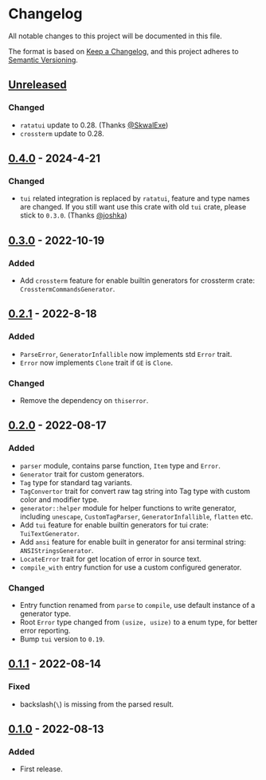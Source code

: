 # Changelog

All notable changes to this project will be documented in this file.

The format is based on [Keep a Changelog](https://keepachangelog.com/en/1.0.0/),
and this project adheres to [Semantic Versioning](https://semver.org/spec/v2.0.0.html).

## [Unreleased]

### Changed

- `ratatui` update to 0.28. (Thanks [@SkwalExe])
- `crossterm` update to 0.28.

## [0.4.0] - 2024-4-21

### Changed

- `tui` related integration is replaced by `ratatui`, feature and type names are changed. If you still want use this crate with old `tui` crate, please stick to `0.3.0`. (Thanks [@joshka])

## [0.3.0] - 2022-10-19

### Added

- Add `crossterm` feature for enable builtin generators for crossterm crate: `CrosstermCommandsGenerator`.

## [0.2.1] - 2022-8-18

### Added

- `ParseError`, `GeneratorInfallible` now implements std `Error` trait.
- `Error` now implements `Clone` trait if `GE` is `Clone`.

### Changed

- Remove the dependency on `thiserror`.

## [0.2.0] - 2022-08-17

### Added

- `parser` module, contains parse function, `Item` type and `Error`.
- `Generator` trait for custom generators.
- `Tag` type for standard tag variants.
- `TagConvertor` trait for convert raw tag string into Tag type with custom color and modifier type.
- `generator::helper` module for helper functions to write generator, including `unescape`, `CustomTagParser`, `GeneratorInfallible`, `flatten` etc.
- Add `tui` feature for enable builtin generators for tui crate: `TuiTextGenerator`.
- Add `ansi` feature for enable built in generator for ansi terminal string: `ANSIStringsGenerator`.
- `LocateError` trait for get location of error in source text.
- `compile_with` entry function for use a custom configured generator.

### Changed

- Entry function renamed from `parse` to `compile`, use default instance of a generator type.
- Root `Error` type changed from `(usize, usize)` to a enum type, for better error reporting.
- Bump `tui` version to `0.19`.

## [0.1.1] - 2022-08-14

### Fixed

- backslash(`\`) is missing from the parsed result.

## [0.1.0] - 2022-08-13

### Added

- First release.

[Unreleased]: https://github.com/7sDream/tui-markup/compare/v0.4.0..HEAD
[0.4.0]: https://github.com/7sDream/tui-markup/compare/v0.3.0..v0.4.0
[0.3.0]: https://github.com/7sDream/tui-markup/compare/v0.2.1..v0.3.0
[0.2.1]: https://github.com/7sDream/tui-markup/compare/v0.2.0..v0.2.1
[0.2.0]: https://github.com/7sDream/tui-markup/compare/v0.1.1..v0.2.0
[0.1.1]: https://github.com/7sDream/tui-markup/compare/v0.1.0..v0.1.1
[0.1.0]: https://github.com/7sDream/tui-markup/releases/tag/v0.1.0

[@joshka]: https://github.com/joshka
[@SkwalExe]: https://github.com/SkwalExe
